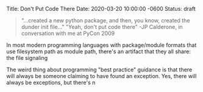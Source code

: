Title: Don't Put Code There
Date: 2020-03-20 10:00:00 -0600
Status: draft
> "...created a new python package, and then, you know, created the dunder init file..."
> "Yeah, don't put code there" -JP Calderone, in conversation with me at PyCon 2009

In most modern programming languages with package/module formats that use filesystem path as module path, there's an artifact that they all share: the file signaling 

The weird thing about programming "best practice" guidance is that there will always be someone claiming to have found an exception. Yes, there will always be exceptions, but there's n
